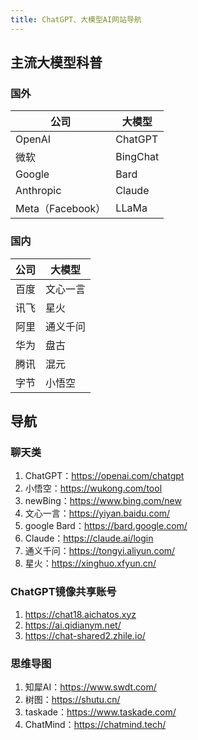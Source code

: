```yaml
---
title: ChatGPT、大模型AI网站导航
---
```

## 主流大模型科普
### 国外
| 公司             | 大模型      |
|----------------|----------|
| OpenAI         |  ChatGPT |
| 微软             | BingChat |
| Google         | Bard     |
| Anthropic      | Claude   |
| Meta（Facebook） | LLaMa    |

### 国内
| 公司 | 大模型  |
|----|------|
| 百度 | 文心一言 |
| 讯飞 | 星火   |
| 阿里 | 通义千问 |
| 华为 | 盘古   |
| 腾讯 | 混元   |
|字节|小悟空|

 
## 导航
### 聊天类
1. ChatGPT：https://openai.com/chatgpt
2. 小悟空：https://wukong.com/tool
3. newBing：https://www.bing.com/new
4. 文心一言：https://yiyan.baidu.com/
5. google Bard：https://bard.google.com/
6. Claude：https://claude.ai/login
7. 通义千问：https://tongyi.aliyun.com/
8. 星火：https://xinghuo.xfyun.cn/



### ChatGPT镜像共享账号
1. https://chat18.aichatos.xyz
2. https://ai.qidianym.net/
3. https://chat-shared2.zhile.io/



### 思维导图
1. 知犀AI：https://www.swdt.com/
2. 树图：https://shutu.cn/
3. taskade：https://www.taskade.com/
4. ChatMind：https://chatmind.tech/
